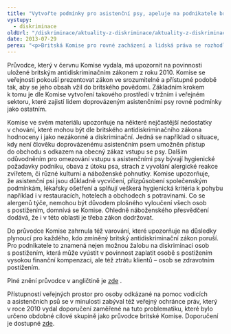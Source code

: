 ```yaml
---
title: "Vytvořte podmínky pro asistenční psy, apeluje na podnikatele britská organizace zabývající se lidskými právy"
vystupy:
  - diskriminace
oldUrl: "/diskriminace/aktuality-z-diskriminace/aktuality-z-diskriminace-2013/vytvorte-podminky-pro-asistencni-psy-apeluje-na-podnikatele-britska-organizace-zabyvajici-s/"
date: 2013-07-29
perex: "<p>Britská Komise pro rovné zacházení a lidská práva se rozhodla informovat veřejnost o často přehlížených problémech v životě lidí se zdravotním postižením odkázaných na pomoc asistenčních psů. Učinila tak prostřednictvím průvodce cíleného především na podnikatele a provozovatele veřejných služeb. Jeho účelem má být především podpora těchto lidí na základě vytvoření takového tržního prostředí, ve kterém budou mít stejná práva a možnosti jako všichni ostatní zákazníci. </p>"
---
```


<!-- imported from the old website -->

<p class="align-blok">Průvodce, který v červnu Komise vydala, má upozornit na povinnosti uložené britským antidiskriminačním zákonem z roku 2010. Komise se veřejnosti pokouší prezentovat zákon ve srozumitelné a přístupné podobě tak, aby se jeho obsah vžil do britského povědomí. Základním krokem k tomu je dle Komise vytvoření takového prostředí v tržním i veřejném sektoru, které zajistí lidem doprovázeným asistenčními psy rovné podmínky jako ostatním.</p><p class="align-blok">Komise ve svém materiálu upozorňuje na některé nejčastější nedostatky v chování, které mohou být dle britského antidiskriminačního zákona hodnoceny i jako nezákonné a diskriminační. Jedná se například o situace, kdy není člověku doprovázenému asistenčním psem umožněn přístup do obchodu s odkazem na obecný zákaz vstupu se psy. Dalším odůvodněním pro omezování vstupu s asistenčními psy bývají hygienické požadavky podniku, obava z útoku psa, strach z vyvolání alergické reakce zvířetem, či různé kulturní a náboženské pohnutky. Komise upozorňuje, že asistenční psi jsou důkladně vycvičení, přizpůsobení společenským podmínkám, lékařsky ošetření a splňují veškerá hygienická kritéria k pohybu například i v restauracích, hotelech a obchodech s potravinami. Co se alergenů týče, nemohou být důvodem plošného vyloučení všech osob s postižením, domnívá se Komise. Ohledně náboženského přesvědčení dodává, že i v této oblasti je třeba zákon dodržovat.</p><p class="align-blok">Do průvodce Komise zahrnula též varování, které upozorňuje na důsledky plynoucí pro každého, kdo zmíněný britský antidiskriminační zákon poruší. Pro podnikatele to znamená nejen možnou žalobu na diskriminaci osob s postižením, která může vyústit v povinnost zaplatit osobě s postižením vysokou finanční kompenzaci, ale též ztrátu klientů – osob se zdravotním postižením.</p><p>Plné znění průvodce v angličtině je <a title="Otevření do nového okna" href="http://www.equalityhumanrights.com/uploaded_files/assistance_dogs_guide.pdf" target="_blank">zde</a> . </p><p class="align-blok">Přístupností veřejných prostor pro osoby odkázané na pomoc vodicích a asistenčních psů se v minulosti zabýval též veřejný ochránce práv, který v roce 2010 vydal doporučení zaměřené na tuto problematiku, které bylo určeno obdobné cílové skupině jako průvodce britské Komise. Doporučení je dostupné <a href="http://www.ochrance.cz/uploads-import/DISKRIMINACE/Doporuceni/31-10-DIS-JKV_doporuceni-psi.pdf">zde</a>.</p>
